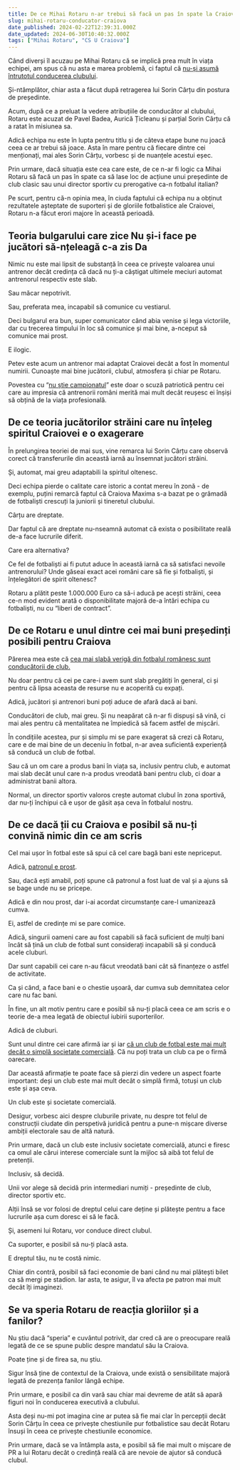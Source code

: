 ```yaml
---
title: De ce Mihai Rotaru n-ar trebui să facă un pas în spate la Craiova
slug: mihai-rotaru-conducator-craiova
date_published: 2024-02-22T12:39:31.000Z
date_updated: 2024-06-30T10:40:32.000Z
tags: ["Mihai Rotaru", "CS U Craiova"]
---
```


Când diverși îl acuzau pe Mihai Rotaru că se implică prea mult în viața echipei, am spus că nu asta e marea problemă, ci faptul că [nu-și asumă întrutotul conducerea clubului](__GHOST_URL__/anticipare-situatie-craiova-petrolul/).

Și-ntâmplător, chiar asta a făcut după retragerea lui Sorin Cârțu din postura de președinte.

Acum, după ce a preluat la vedere atribuțiile de conducător al clubului, Rotaru este acuzat de Pavel Badea, Aurică Țicleanu și parțial Sorin Cârțu că a ratat în misiunea sa.

Adică echipa nu este în lupta pentru titlu și de câteva etape bune nu joacă ceea ce ar trebui să joace. Asta în mare pentru că fiecare dintre cei menționați, mai ales Sorin Cârțu, vorbesc și de nuanțele acestui eșec.

Prin urmare, dacă situația este cea care este, de ce n-ar fi logic ca Mihai Rotaru să facă un pas în spate ca să lase loc de acțiune unui președinte de club clasic sau unui director sportiv  cu prerogative ca-n fotbalul italian?

Pe scurt, pentru că-n opinia mea, în ciuda faptului că echipa nu a obținut rezultatele așteptate de suporteri și de gloriile fotbalistice ale Craiovei, Rotaru n-a făcut erori majore în această perioadă.

## Teoria bulgarului care zice Nu și-i face pe jucători să-nțeleagă c-a zis Da

Nimic nu este mai lipsit de substanță în ceea ce privește valoarea unui antrenor decât credința că dacă nu ți-a câștigat ultimele meciuri automat antrenorul respectiv este slab.

Sau măcar nepotrivit.

Sau, preferata mea, incapabil să comunice cu vestiarul.

Deci bulgarul era bun, super comunicator când abia venise și lega victoriile, dar cu trecerea timpului în loc să comunice și mai bine, a-nceput să comunice mai prost.

E ilogic.

Petev este acum un antrenor mai adaptat Craiovei decât a fost în momentul numirii. Cunoaște mai bine jucătorii, clubul, atmosfera și chiar pe Rotaru.

Povestea cu “[nu știe campionatul](__GHOST_URL__/mihai-rotaru-ivaylo-petev/)” este doar o scuză patriotică pentru cei care au impresia că antrenorii români merită mai mult decât reușesc ei înșiși să obțină de la viața profesională.

## De ce teoria jucătorilor străini care nu înțeleg spiritul Craiovei e o exagerare

În prelungirea teoriei de mai sus, vine remarca lui Sorin Cârțu care observă corect că transferurile din această iarnă au însemnat jucători străini.

Și, automat, mai greu adaptabili la spiritul oltenesc.

Deci echipa pierde o calitate care istoric a contat mereu în zonă - de exemplu, puțini remarcă faptul că Craiova Maxima s-a bazat pe o grămadă de fotbaliști crescuți la juniorii și tineretul clubului.

Cârțu are dreptate.

Dar faptul că are dreptate nu-nseamnă automat că exista o posibilitate reală de-a face lucrurile diferit.

Care era alternativa?

Ce fel de fotbaliști ai fi putut aduce în această iarnă ca să satisfaci nevoile antrenorului? Unde găseai exact acei români care să fie și fotbaliști, și înțelegători de spirit oltenesc?

Rotaru a plătit peste 1.000.000 Euro ca să-i aducă pe acești străini, ceea ce-n mod evident arată o disponibilitate majoră de-a întări echipa cu fotbaliști, nu  cu “liberi de contract”.

## De ce Rotaru e unul dintre cei mai buni președinți posibili pentru Craiova

Părerea mea este că [cea mai slabă verigă din fotbalul românesc sunt conducătorii de club.](__GHOST_URL__/cea-mai-slaba-veriga-fotbalul-romanesc/)

Nu doar pentru că cei pe care-i avem sunt slab pregătiți în general, ci și pentru că lipsa aceasta de resurse nu e acoperită cu expați.

Adică, jucători și antrenori buni poți aduce de afară dacă ai bani.

Conducători de club, mai greu. Și nu neapărat că n-ar fi dispuși să vină, ci mai ales pentru că mentalitatea ne împiedică să facem astfel de mișcări.

În condițiile acestea, pur și simplu mi se pare exagerat să crezi că Rotaru, care e de mai bine de un deceniu în fotbal, n-ar avea suficientă experiență să conducă un club de fotbal.

Sau că un om care a produs bani în viața sa, inclusiv pentru club, e automat mai slab decât unul care n-a produs vreodată bani pentru club, ci doar a administrat banii altora.

Normal, un director sportiv valoros crește automat clubul în zona sportivă, dar nu-ți închipui că e ușor de găsit așa ceva în fotbalul nostru.

## De ce dacă ții cu Craiova e posibil să nu-ți convină nimic din ce am scris

Cel mai ușor în fotbal este să spui că cel care bagă bani este nepriceput.

Adică, [patronul e prost](https://iamsport.ro/editorial/stefan-beldie-de-ce-ar-trebui-sa-te-bucuri-pentru-profitul-din-fotbal-al-lui-sucu-becali-si-al-altora-ca-ei-id3714.html). 

Sau, dacă ești amabil, poți spune că patronul a fost luat de val și a ajuns să se bage unde nu se pricepe.

Adică e din nou prost, dar i-ai acordat circumstanțe care-l umanizează cumva.

Ei, astfel de credințe mi se pare comice.

Adică, singurii oameni care au fost capabili să facă suficient de mulți bani încât să țină un club de fotbal sunt considerați incapabili să și conducă acele cluburi.

Dar sunt capabili cei care n-au făcut vreodată bani cât să finanțeze o astfel de activitate.

Ca și când, a face bani e o chestie ușoară, dar cumva sub demnitatea celor care nu fac bani.

În fine, un alt motiv pentru care e posibil să nu-ți placă ceea ce am scris e o teorie de-a mea legată de obiectul iubirii suporterilor.

Adică de cluburi.

Sunt unul dintre cei care afirmă iar și iar [că un club de fotbal este mai mult decât o simplă societate comercială](__GHOST_URL__/importanta-patronului-in-fotbal/). Că nu poți trata un club ca pe o firmă oarecare.

Dar această afirmație te poate face să pierzi din vedere un aspect foarte important: deși un club este mai mult decât o simplă firmă, totuși un club este și așa ceva.

Un club este și societate comercială.

Desigur, vorbesc aici despre cluburile private, nu despre tot felul de construcții ciudate din perspetivă juridică pentru a pune-n mișcare diverse ambiții electorale sau de altă natură.

Prin urmare, dacă un club este inclusiv societate comercială, atunci e firesc ca omul ale cărui interese comerciale sunt la mijloc să aibă tot felul de pretenții.

Inclusiv, să decidă.

Unii vor alege să decidă prin intermediari numiți - președinte de club, director sportiv etc.

Alții însă se vor folosi de dreptul celui care deține și plătește pentru a face lucrurile așa cum doresc ei să le facă.

Și, asemeni lui Rotaru, vor conduce direct clubul.

Ca suporter, e posibil să nu-ți placă asta. 

E dreptul tău, nu te costă nimic.

Chiar din contră, posibil să faci economie de bani când nu mai plătești bilet ca să mergi pe stadion. Iar asta, te asigur, îl va afecta pe patron mai mult decât îți imaginezi.

## Se va speria Rotaru de reacția gloriilor și a fanilor?

Nu știu dacă “speria” e cuvântul potrivit, dar cred că are o preocupare reală legată de ce se spune public despre mandatul său la Craiova.

Poate ține și de firea sa, nu știu.

Sigur însă ține de contextul de la Craiova, unde există o sensibilitate majoră legată de prezența fanilor lângă echipe.

Prin urmare, e posibil ca din vară sau chiar mai devreme de atât să apară figuri noi în conducerea executivă a clubului.

Asta deși nu-mi pot imagina cine ar putea să fie mai clar în percepții decât Sorin Cârțu în ceea ce privește chestiunile pur fotbalistice sau decât Rotaru însuși în ceea ce privește chestiunile economice.

Prin urmare, dacă se va întâmpla asta, e posibil să fie mai mult o mișcare de PR a lui Rotaru decât o credință reală că are nevoie de ajutor să conducă clubul.

 

 
